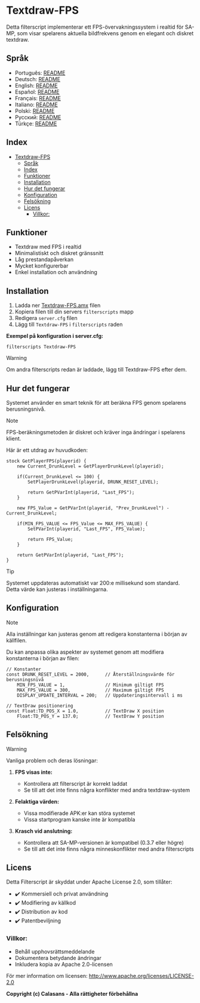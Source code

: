 # Textdraw-FPS

Detta filterscript implementerar ett FPS-övervakningssystem i realtid för SA-MP, som visar spelarens aktuella bildfrekvens genom en elegant och diskret textdraw.

## Språk

- Português: [README](../../)
- Deutsch: [README](../Deutsch/README.md)
- English: [README](../English/README.md)
- Español: [README](../Espanol/README.md)
- Français: [README](../Francais/README.md)
- Italiano: [README](../Italiano/README.md)
- Polski: [README](../Polski/README.md)
- Русский: [README](../Русский/README.md)
- Türkçe: [README](../Turkce/README.md)

## Index

- [Textdraw-FPS](#textdraw-fps)
  - [Språk](#språk)
  - [Index](#index)
  - [Funktioner](#funktioner)
  - [Installation](#installation)
  - [Hur det fungerar](#hur-det-fungerar)
  - [Konfiguration](#konfiguration)
  - [Felsökning](#felsökning)
  - [Licens](#licens)
    - [Villkor:](#villkor)

## Funktioner

- Textdraw med FPS i realtid
- Minimalistiskt och diskret gränssnitt
- Låg prestandapåverkan
- Mycket konfigurerbar
- Enkel installation och användning

## Installation

1. Ladda ner [Textdraw-FPS.amx](https://github.com/ocalasans/Textdraw-FPS/raw/refs/heads/main/src/Textdraw-FPS.amx) filen
2. Kopiera filen till din servers `filterscripts` mapp
3. Redigera `server.cfg` filen
4. Lägg till `Textdraw-FPS` i `filterscripts` raden

**Exempel på konfiguration i server.cfg:**
```
filterscripts Textdraw-FPS
```

> [!WARNING]
> Om andra filterscripts redan är laddade, lägg till Textdraw-FPS efter dem.

## Hur det fungerar

Systemet använder en smart teknik för att beräkna FPS genom spelarens berusningsnivå.

> [!NOTE]
> FPS-beräkningsmetoden är diskret och kräver inga ändringar i spelarens klient.

Här är ett utdrag av huvudkoden:

```pawn
stock GetPlayerFPS(playerid) {
    new Current_DrunkLevel = GetPlayerDrunkLevel(playerid);
    
    if(Current_DrunkLevel <= 100) {
        SetPlayerDrunkLevel(playerid, DRUNK_RESET_LEVEL);

        return GetPVarInt(playerid, "Last_FPS");
    }
    
    new FPS_Value = GetPVarInt(playerid, "Prev_DrunkLevel") - Current_DrunkLevel;
    
    if(MIN_FPS_VALUE <= FPS_Value <= MAX_FPS_VALUE) {
        SetPVarInt(playerid, "Last_FPS", FPS_Value);

        return FPS_Value;
    }
    
    return GetPVarInt(playerid, "Last_FPS");
}
```

> [!TIP]
> Systemet uppdateras automatiskt var 200:e millisekund som standard. Detta värde kan justeras i inställningarna.

## Konfiguration

> [!NOTE]
> Alla inställningar kan justeras genom att redigera konstanterna i början av källfilen.

Du kan anpassa olika aspekter av systemet genom att modifiera konstanterna i början av filen:

```pawn
// Konstanter
const DRUNK_RESET_LEVEL = 2000,      // Återställningsvärde för berusningsnivå
    MIN_FPS_VALUE = 1,               // Minimum giltigt FPS
    MAX_FPS_VALUE = 300,             // Maximum giltigt FPS
    DISPLAY_UPDATE_INTERVAL = 200;   // Uppdateringsintervall i ms

// TextDraw positionering
const Float:TD_POS_X = 1.0,          // TextDraw X position
    Float:TD_POS_Y = 137.0;          // TextDraw Y position
```

## Felsökning

> [!WARNING]
> Vanliga problem och deras lösningar:

1. **FPS visas inte:**
   - Kontrollera att filterscript är korrekt laddat
   - Se till att det inte finns några konflikter med andra textdraw-system

2. **Felaktiga värden:**
   - Vissa modifierade APK:er kan störa systemet
   - Vissa startprogram kanske inte är kompatibla

3. **Krasch vid anslutning:**
   - Kontrollera att SA-MP-versionen är kompatibel (0.3.7 eller högre)
   - Se till att det inte finns några minneskonflikter med andra filterscripts

## Licens

Detta Filterscript är skyddat under Apache License 2.0, som tillåter:

- ✔️ Kommersiell och privat användning
- ✔️ Modifiering av källkod
- ✔️ Distribution av kod
- ✔️ Patentbeviljning

### Villkor:

- Behåll upphovsrättsmeddelande
- Dokumentera betydande ändringar
- Inkludera kopia av Apache 2.0-licensen

För mer information om licensen: http://www.apache.org/licenses/LICENSE-2.0

**Copyright (c) Calasans - Alla rättigheter förbehållna**